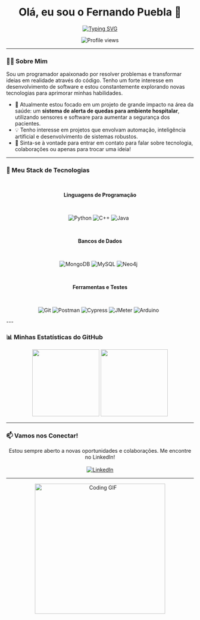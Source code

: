 <div align="center">

# Olá, eu sou o Fernando Puebla 👋

<a href="https://git.io/typing-svg"><img src="https://readme-typing-svg.demolab.com?font=Fira+Code&weight=700&size=28&duration=4000&pause=1000&color=36BCF7&center=true&vCenter=true&width=435&lines=AKA+Stenish" alt="Typing SVG" /></a>

![Profile views](https://komarev.com/ghpvc/?username=Stenishh&color=00A36C&style=flat-square)

</div>

---

### 👨‍💻 Sobre Mim

<p align="left">
  Sou um programador apaixonado por resolver problemas e transformar ideias em realidade através do código. Tenho um forte interesse em desenvolvimento de software e estou constantemente explorando novas tecnologias para aprimorar minhas habilidades.
</p>

- 🌱 Atualmente estou focado em um projeto de grande impacto na área da saúde: um **sistema de alerta de quedas para ambiente hospitalar**, utilizando sensores e software para aumentar a segurança dos pacientes.
- 💡 Tenho interesse em projetos que envolvam automação, inteligência artificial e desenvolvimento de sistemas robustos.
- 💬 Sinta-se à vontade para entrar em contato para falar sobre tecnologia, colaborações ou apenas para trocar uma ideia!

---

### 🚀 Meu Stack de Tecnologias

<div align="center">
  <p><strong>Linguagens de Programação</strong></p>
  <p>
    <img src="https://img.shields.io/badge/Python-3776AB?style=for-the-badge&logo=python&logoColor=white" alt="Python">
    <img src="https://img.shields.io/badge/C%2B%2B-00599C?style=for-the-badge&logo=cplusplus&logoColor=white" alt="C++">
    <img src="https://img.shields.io/badge/Java-007396?style=for-the-badge&logo=java&logoColor=white" alt="Java">
  </p>
  <p><strong>Bancos de Dados</strong></p>
  <p>
    <img src="https://img.shields.io/badge/MongoDB-47A248?style=for-the-badge&logo=mongodb&logoColor=white" alt="MongoDB">
    <img src="https://img.shields.io/badge/MySQL-4479A1?style=for-the-badge&logo=mysql&logoColor=white" alt="MySQL">
    <img src="https://img.shields.io/badge/Neo4j-008CC1?style=for-the-badge&logo=neo4j&logoColor=white" alt="Neo4j">
  </p>
  <p><strong>Ferramentas e Testes</strong></p>
  <p>
    <img src="https://img.shields.io/badge/Git-F05032?style=for-the-badge&logo=git&logoColor=white" alt="Git">
    <img src="https://img.shields.io/badge/Postman-FF6C37?style=for-the-badge&logo=postman&logoColor=white" alt="Postman">
    <img src="https.img.shields.io/badge/Cypress-17202C?style=for-the-badge&logo=cypress&logoColor=white" alt="Cypress">
    <img src="https://img.shields.io/badge/JMeter-D22128?style=for-the-badge&logo=apachejmeter&logoColor=white" alt="JMeter">
    <img src="https://img.shields.io/badge/Arduino-00979D?style=for-the-badge&logo=arduino&logoColor=white" alt="Arduino">
  </p>
</div>
---

### 📊 Minhas Estatísticas do GitHub

<div align="center">
  <img height="180em" src="https://github-readme-stats.vercel.app/api?username=Stenishh&show_icons=true&theme=tokyonight&hide_border=true&rank_icon=github" />
  <img height="180em" src="https://github-readme-stats.vercel.app/api/top-langs/?username=Stenishh&layout=compact&theme=tokyonight&hide_border=true" />
</div>

---

### 📫 Vamos nos Conectar!

<p align="center">
  Estou sempre aberto a novas oportunidades e colaborações. Me encontre no LinkedIn!
  <br/><br/>
  <a href="https://www.linkedin.com/in/fernandopuebla/">
    <img src="https://img.shields.io/badge/-LinkedIn-0077B5?style=flat-square&logo=linkedin&logoColor=white" alt="LinkedIn">
  </a>
</p>

---

<div align="center">
  <img src="https://media.giphy.com/media/u2pmTWUi0R_Os/giphy.gif" alt="Coding GIF" width="350"/>
</div>
